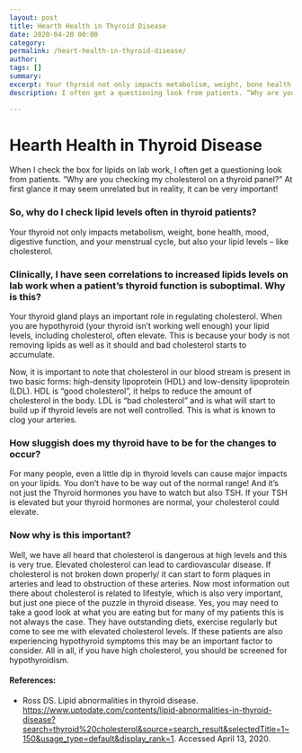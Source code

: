 ```yaml
---
layout: post
title: Hearth Health in Thyroid Disease
date: 2020-04-20 00:00
category: 
permalink: /heart-health-in-thyroid-disease/
author: 
tags: []
summary: 
excerpt: Your thyroid not only impacts metabolism, weight, bone health, mood, digestive function, and your menstrual cycle, but also your lipid levels – like cholesterol. 
description: I often get a questioning look from patients. “Why are you checking my cholesterol on a thyroid panel?” At first glance it may seem unrelated but...

---
```

# Hearth Health in Thyroid Disease 

When I check the box for lipids on lab work, I often get a questioning look from patients. “Why are you checking my cholesterol on a thyroid panel?” At first glance it may seem unrelated but in reality, it can be very important!

### So, why do I check lipid levels often in thyroid patients?

Your thyroid not only impacts metabolism, weight, bone health, mood, digestive function, and your menstrual cycle, but also your lipid levels – like cholesterol. 

### Clinically, I have seen correlations to increased lipids levels on lab work when a patient’s thyroid function is suboptimal. Why is this? 

Your thyroid gland plays an important role in regulating cholesterol. When you are hypothyroid (your thyroid isn’t working well enough) your lipid levels, including cholesterol, often elevate.  This is because your body is not removing lipids as well as it should and bad cholesterol starts to accumulate. 

Now, it is important to note that cholesterol in our blood stream is present in two basic forms: high-density lipoprotein (HDL) and low-density lipoprotein (LDL). HDL is “good cholesterol”, it helps to reduce the amount of cholesterol in the body. LDL is “bad cholesterol” and is what will start to build up if thyroid levels are not well controlled. This is what is known to clog your arteries.

### How sluggish does my thyroid have to be for the changes to occur?

For many people, even a little dip in thyroid levels can cause major impacts on your lipids. You don’t have to be way out of the normal range! And it’s not just the Thyroid hormones you have to watch but also TSH. If your TSH is elevated but your thyroid hormones are normal, your cholesterol could elevate. 

### Now why is this important?

Well, we have all heard that cholesterol is dangerous at high levels and this is very true. Elevated cholesterol can lead to cardiovascular disease. If cholesterol is not broken down properly/ it can start to form plaques in arteries and lead to obstruction of these arteries. Now most information out there about cholesterol is related to lifestyle, which is also very important, but just one piece of the puzzle in thyroid disease. Yes, you may need to take a good look at what you are eating but for many of my patients this is not always the case. They have outstanding diets, exercise regularly but come to see me with elevated cholesterol levels. If these patients are also experiencing hypothyroid symptoms this may be an important factor to consider. All in all, if you have high cholesterol, you should be screened for hypothyroidism. 

#### References:
* Ross DS. Lipid abnormalities in thyroid disease. https://www.uptodate.com/contents/lipid-abnormalities-in-thyroid-disease?search=thyroid%20cholesterol&source=search_result&selectedTitle=1~150&usage_type=default&display_rank=1. Accessed April 13, 2020.